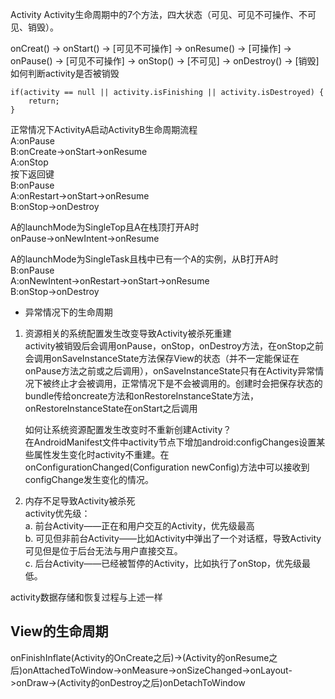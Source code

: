 Activity
Activity生命周期中的7个方法，四大状态（可见、可见不可操作、不可见、销毁）。

onCreat() -> onStart() -> [可见不可操作] -> onResume() -> [可操作] -> onPause() -> [可见不可操作] -> onStop() -> [不可见] -> onDestroy() -> [销毁]
如何判断activity是否被销毁

	if(activity == null || activity.isFinishing || activity.isDestroyed) {
    	return;
	}


正常情况下ActivityA启动ActivityB生命周期流程         
A:onPause         
B:onCreate->onStart->onResume         
A:onStop        
按下返回键       
B:onPause       
A:onRestart->onStart->onResume       
B:onStop->onDestroy    

A的launchMode为SingleTop且A在栈顶打开A时      
onPause->onNewIntent->onResume           

A的launchMode为SingleTask且栈中已有一个A的实例，从B打开A时     
B:onPause       
A:onNewIntent->onRestart->onStart->onResume      
B:onStop->onDestroy      
  
 
* 异常情况下的生命周期

1. 资源相关的系统配置发生改变导致Activity被杀死重建     
	activity被销毁后会调用onPause，onStop，onDestroy方法，在onStop之前会调用onSaveInstanceState方法保存View的状态（并不一定能保证在onPause方法之前或之后调用），onSaveInstanceState只有在Activity异常情况下被终止才会被调用，正常情况下是不会被调用的。创建时会把保存状态的bundle传给oncreate方法和onRestoreInstanceState方法，onRestoreInstanceState在onStart之后调用
	
	如何让系统资源配置发生改变时不重新创建Activity？     
	在AndroidManifest文件中activity节点下增加android:configChanges设置某些属性发生变化时activity不重建。在onConfigurationChanged(Configuration newConfig)方法中可以接收到configChange发生变化的情况。
	
2. 内存不足导致Activity被杀死           
 activity优先级：      
 a. 前台Activity——正在和用户交互的Activity，优先级最高     
 b. 可见但非前台Activity——比如Activity中弹出了一个对话框，导致Activity可见但是位于后台无法与用户直接交互。      
 c. 后台Activity——已经被暂停的Activity，比如执行了onStop，优先级最低。       
 
 activity数据存储和恢复过程与上述一样         
 
 
 
 View的生命周期     
 -----------------------------    
 onFinishInflate(Activity的OnCreate之后)->(Activity的onResume之后)onAttachedToWindow->onMeasure->onSizeChanged->onLayout->onDraw->(Activity的onDestroy之后)onDetachToWindow
 

	
